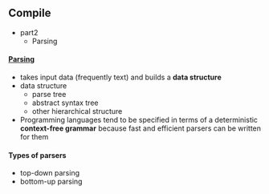 ## Compile
* part2
    * Parsing
#### [Parsing](https://en.wikipedia.org/wiki/Parsing)
* takes input data (frequently text) and builds a **data structure**
* data structure
    * parse tree
    * abstract syntax tree
    * other hierarchical structure
* Programming languages tend to be specified in terms of a deterministic **context-free grammar** because fast and efficient parsers can be written for them
#### Types of parsers
* top-down parsing
* bottom-up parsing
    